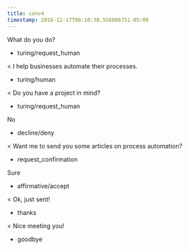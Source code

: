 ```yaml
---
title: conv4
timestamp: 2016-12-17T06:10:38.556866751-05:00
---
```


What do you do?
* turing/request_human

< I help businesses automate their processes.
* turing/human

< Do you have a project in mind?
* turing/request_human

No
* decline/deny

< Want me to send you some articles on process automation?
* request_confirmation

Sure
* affirmative/accept

< Ok, just sent!
* thanks

< Nice meeting you!
* goodbye
